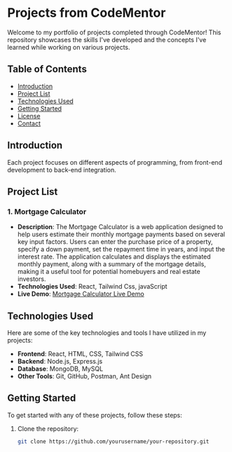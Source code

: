 # Projects from CodeMentor

Welcome to my portfolio of projects completed through CodeMentor! This repository showcases the skills I've developed and the concepts I've learned while working on various projects.

## Table of Contents

- [Introduction](#introduction)
- [Project List](#project-list)
- [Technologies Used](#technologies-used)
- [Getting Started](#getting-started)
- [License](#license)
- [Contact](#contact)

## Introduction

Each project focuses on different aspects of programming, from front-end development to back-end integration.

## Project List

### 1. Mortgage Calculator

- **Description**: The Mortgage Calculator is a web application designed to help users estimate their monthly mortgage payments based on several key input factors. Users can enter the purchase price of a property, specify a down payment, set the repayment time in years, and input the interest rate. The application calculates and displays the estimated monthly payment, along with a summary of the mortgage details, making it a useful tool for potential homebuyers and real estate investors.
- **Technologies Used**: React, Tailwind Css, javaScript
- **Live Demo**: [Mortgage Calculator Live Demo](https://mortgage-calculator-v123.netlify.app/)

## Technologies Used

Here are some of the key technologies and tools I have utilized in my projects:

- **Frontend**: React, HTML, CSS, Tailwind CSS
- **Backend**: Node.js, Express.js
- **Database**: MongoDB, MySQL
- **Other Tools**: Git, GitHub, Postman, Ant Design

## Getting Started

To get started with any of these projects, follow these steps:

1. Clone the repository:
   ```bash
   git clone https://github.com/yourusername/your-repository.git
   ```
